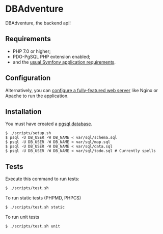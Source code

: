 # DBAdventure

DBAdventure, the backend api!


## Requirements

  * PHP 7.0 or higher;
  * PDO-PgSQL PHP extension enabled;
  * and the [usual Symfony application requirements][1].


## Configuration

Alternatively, you can [configure a fully-featured web server][2] like Nginx
or Apache to run the application.


## Installation

You must have created a [pgsql database][3].

```
$ ./scripts/setup.sh
$ psql -U DB_USER -W DB_NAME < var/sql/schema.sql
$ psql -U DB_USER -W DB_NAME < var/sql/map.sql
$ psql -U DB_USER -W DB_NAME < var/sql/data.sql
$ psql -U DB_USER -W DB_NAME < var/sql/todo.sql # Currently spells 
```


## Tests

Execute this command to run tests:

```bash
$ ./scripts/test.sh
```

To run static tests (PHPMD, PHPCS)
```bash
$ ./scripts/test.sh static
```

To run unit tests
```bash
$ ./scripts/test.sh unit
```


[1]: https://symfony.com/doc/current/reference/requirements.html
[2]: https://symfony.com/doc/current/cookbook/configuration/web_server_configuration.html
[3]: https://help.ubuntu.com/community/PostgreSQL
